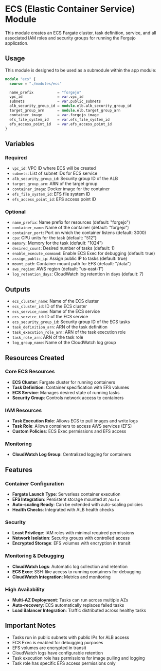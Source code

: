 # ECS (Elastic Container Service) Module

This module creates an ECS Fargate cluster, task definition, service, and all associated IAM roles and security groups for running the Forgejo application.

## Usage

This module is designed to be used as a submodule within the app module:

```terraform
module "ecs" {
  source = "./modules/ecs"

  name_prefix           = "forgejo"
  vpc_id                = var.vpc_id
  subnets               = var.public_subnets
  alb_security_group_id = module.elb.alb_security_group_id
  target_group_arn      = module.elb.target_group_arn
  container_image       = var.forgejo_image
  efs_file_system_id    = var.efs_file_system_id
  efs_access_point_id   = var.efs_access_point_id
}
```

## Variables

### Required
- `vpc_id`: VPC ID where ECS will be created
- `subnets`: List of subnet IDs for ECS service
- `alb_security_group_id`: Security group ID of the ALB
- `target_group_arn`: ARN of the target group
- `container_image`: Docker image for the container
- `efs_file_system_id`: EFS file system ID
- `efs_access_point_id`: EFS access point ID

### Optional
- `name_prefix`: Name prefix for resources (default: "forgejo")
- `container_name`: Name of the container (default: "forgejo")
- `container_port`: Port on which the container listens (default: 3000)
- `cpu`: CPU units for the task (default: "512")
- `memory`: Memory for the task (default: "1024")
- `desired_count`: Desired number of tasks (default: 1)
- `enable_execute_command`: Enable ECS Exec for debugging (default: true)
- `assign_public_ip`: Assign public IP to tasks (default: true)
- `mount_path`: Container mount path for EFS (default: "/data")
- `aws_region`: AWS region (default: "us-east-1")
- `log_retention_days`: CloudWatch log retention in days (default: 7)

## Outputs

- `ecs_cluster_name`: Name of the ECS cluster
- `ecs_cluster_id`: ID of the ECS cluster
- `ecs_service_name`: Name of the ECS service
- `ecs_service_id`: ID of the ECS service
- `ecs_security_group_id`: Security group ID of the ECS tasks
- `task_definition_arn`: ARN of the task definition
- `task_execution_role_arn`: ARN of the task execution role
- `task_role_arn`: ARN of the task role
- `log_group_name`: Name of the CloudWatch log group

## Resources Created

### Core ECS Resources
- **ECS Cluster**: Fargate cluster for running containers
- **Task Definition**: Container specification with EFS volumes
- **ECS Service**: Manages desired state of running tasks
- **Security Group**: Controls network access to containers

### IAM Resources
- **Task Execution Role**: Allows ECS to pull images and write logs
- **Task Role**: Allows containers to access AWS services (EFS)
- **Custom Policies**: ECS Exec permissions and EFS access

### Monitoring
- **CloudWatch Log Group**: Centralized logging for containers

## Features

### Container Configuration
- **Fargate Launch Type**: Serverless container execution
- **EFS Integration**: Persistent storage mounted at `/data`
- **Auto-scaling Ready**: Can be extended with auto-scaling policies
- **Health Checks**: Integrated with ALB health checks

### Security
- **Least Privilege**: IAM roles with minimal required permissions
- **Network Isolation**: Security groups with controlled access
- **Encrypted Storage**: EFS volumes with encryption in transit

### Monitoring & Debugging
- **CloudWatch Logs**: Automatic log collection and retention
- **ECS Exec**: SSH-like access to running containers for debugging
- **CloudWatch Integration**: Metrics and monitoring

### High Availability
- **Multi-AZ Deployment**: Tasks can run across multiple AZs
- **Auto-recovery**: ECS automatically replaces failed tasks
- **Load Balancer Integration**: Traffic distributed across healthy tasks

## Important Notes

- Tasks run in public subnets with public IPs for ALB access
- ECS Exec is enabled for debugging purposes
- EFS volumes are encrypted in transit
- CloudWatch logs have configurable retention
- Task execution role has permissions for image pulling and logging
- Task role has specific EFS access permissions only
